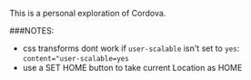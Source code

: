 This is a personal exploration of Cordova.

###NOTES:
- css transforms dont work if `user-scalable` isn't set to `yes`: `content="user-scalable=yes`
- use a SET HOME button to take current Location as HOME
